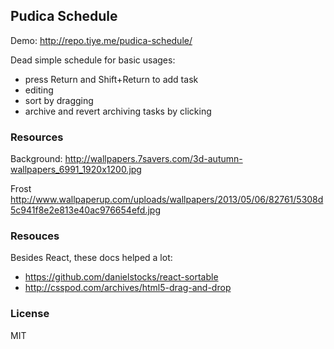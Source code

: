 
Pudica Schedule
------

Demo: http://repo.tiye.me/pudica-schedule/

Dead simple schedule for basic usages:

* press Return and Shift+Return to add task
* editing
* sort by dragging
* archive and revert archiving tasks by clicking

### Resources

Background: http://wallpapers.7savers.com/3d-autumn-wallpapers_6991_1920x1200.jpg

Frost http://www.wallpaperup.com/uploads/wallpapers/2013/05/06/82761/5308d5c941f8e2e813e40ac976654efd.jpg

### Resouces

Besides React, these docs helped a lot:

* https://github.com/danielstocks/react-sortable
* http://csspod.com/archives/html5-drag-and-drop

### License

MIT
